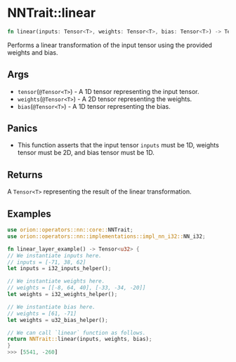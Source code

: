 # NNTrait::linear

```rust
fn linear(inputs: Tensor<T>, weights: Tensor<T>, bias: Tensor<T>) -> Tensor<T>
```

Performs a linear transformation of the input tensor using the provided weights and bias.

## Args

* `tensor`(`@Tensor<T>`) - A 1D tensor representing the input tensor.
* `weights`(`@Tensor<T>`) - A 2D tensor representing the weights.
* `bias`(`@Tensor<T>`) - A 1D tensor representing the bias.

## Panics

* This function asserts that the input tensor `inputs` must be 1D, weights tensor must be 2D, and bias tensor must be 1D.

## Returns

A `Tensor<T>` representing the result of the linear transformation.

## Examples

```rust
use orion::operators::nn::core::NNTrait;
use orion::operators::nn::implementations::impl_nn_i32::NN_i32;

fn linear_layer_example() -> Tensor<u32> {
// We instantiate inputs here.
// inputs = [-71, 38, 62]
let inputs = i32_inputs_helper();

// We instantiate weights here.
// weights = [[-8, 64, 40], [-33, -34, -20]]
let weights = i32_weights_helper();

// We instantiate bias here.
// weights = [61, -71]
let weights = u32_bias_helper();

// We can call `linear` function as follows.
return NNTrait::linear(inputs, weights, bias);
}
>>> [5541, -260]
````
